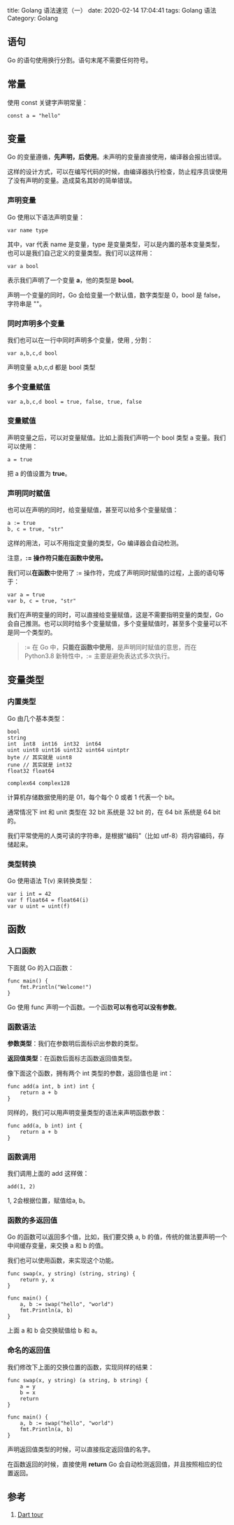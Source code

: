 title: Golang 语法速览（一）
date: 2020-02-14 17:04:41
tags: Golang 语法
Category: Golang

## 语句

Go 的语句使用换行分割。语句末尾不需要任何符号。

## 常量

使用 const 关键字声明常量：

    const a = "hello"

## 变量

Go 的变量遵循，**先声明，后使用**。未声明的变量直接使用，编译器会报出错误。

这样的设计方式，可以在编写代码的时候，由编译器执行检查，防止程序员误使用了没有声明的变量。造成莫名其妙的简单错误。

### 声明变量

Go 使用以下语法声明变量：

    var name type

其中，var 代表 name 是变量，type 是变量类型，可以是内置的基本变量类型，也可以是我们自己定义的变量类型。我们可以这样用：

    var a bool

表示我们声明了一个变量 **a**，他的类型是 **bool**。

声明一个变量的同时，Go 会给变量一个默认值，数字类型是 0，bool 是 false，字符串是 ""。

### 同时声明多个变量

我们也可以在一行中同时声明多个变量，使用 , 分割：

    var a,b,c,d bool

声明变量 a,b,c,d 都是 bool 类型

### 多个变量赋值

    var a,b,c,d bool = true, false, true, false

### 变量赋值

声明变量之后，可以对变量赋值。比如上面我们声明一个 bool 类型 a 变量。我们可以使用：

    a = true

把 a 的值设置为 **true**。

### 声明同时赋值

也可以在声明的同时，给变量赋值，甚至可以给多个变量赋值：

    a := true
    b, c = true, "str"

这样的用法，可以不用指定变量的类型，Go 编译器会自动检测。

注意，**:= 操作符只能在函数中使用。**

我们可以**在函数**中使用了 := 操作符，完成了声明同时赋值的过程，上面的语句等于：

    var a = true
    var b, c = true, "str"

我们在声明变量的同时，可以直接给变量赋值，这是不需要指明变量的类型，Go 会自己推测。也可以同时给多个变量赋值，多个变量赋值时，甚至多个变量可以不是同一个类型的。

> := 在 Go 中，**只能在函数中使用**，是声明同时赋值的意思，而在 Python3.8 新特性中，:= 主要是避免表达式多次执行。

## 变量类型

### 内置类型

Go 由几个基本类型：

    bool
    string
    int  int8  int16  int32  int64
    uint uint8 uint16 uint32 uint64 uintptr
    byte // 其实就是 uint8
    rune // 其实就是 int32
    float32 float64

    complex64 complex128

计算机存储数据使用的是 01，每个每个 0 或者 1 代表一个 bit。

通常情况下 int 和 unit 类型在 32 bit 系统是 32 bit 的，在 64 bit 系统是 64 bit 的。

我们平常使用的人类可读的字符串，是根据“编码”（比如 utf-8）将内容编码，存储起来。

### 类型转换

Go 使用语法 T(v) 来转换类型：

    var i int = 42
    var f float64 = float64(i)
    var u uint = uint(f)

## 函数


### 入口函数

下面就 Go 的入口函数：

    func main() {
        fmt.Println("Welcome!")
    }

Go 使用 func 声明一个函数。一个函数**可以有也可以没有参数**。

### 函数语法

**参数类型**：我们在参数明后面标识出参数的类型。

**返回值类型**：在函数后面标志函数返回值类型。

像下面这个函数，拥有两个 int 类型的参数，返回值也是 int：

    func add(a int, b int) int {
        return a + b
    }

同样的，我们可以用声明变量类型的语法来声明函数参数：

    func add(a, b int) int {
        return a + b
    }

### 函数调用

我们调用上面的 add 这样做：

    add(1, 2)

1, 2会根据位置，赋值给a, b。

### 函数的多返回值

Go 的函数可以返回多个值，比如，我们要交换 a, b 的值，传统的做法要声明一个中间缓存变量，来交换 a 和 b 的值。

我们也可以使用函数，来实现这个功能。


    func swap(x, y string) (string, string) {
        return y, x
    }

    func main() {
        a, b := swap("hello", "world")
        fmt.Println(a, b)
    }

上面 a 和 b 会交换赋值给 b 和 a。

### 命名的返回值

我们修改下上面的交换位置的函数，实现同样的结果：

    func swap(x, y string) (a string, b string) {
        a = y
        b = x
        return
    }

    func main() {
        a, b := swap("hello", "world")
        fmt.Println(a, b)
    }

声明返回值类型的时候，可以直接指定返回值的名字。

在函数返回的时候，直接使用 **return** Go 会自动检测返回值，并且按照相应的位置返回。


## 参考

1. [Dart tour](https://dart.dev/guides/language/language-tour#spread-operator)

